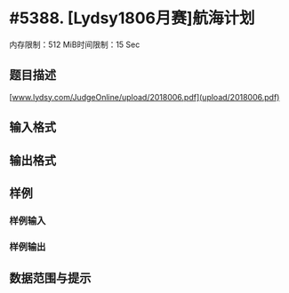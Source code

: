 # #5388. [Lydsy1806月赛]航海计划

内存限制：512 MiB时间限制：15 Sec

## 题目描述

 [www.lydsy.com/JudgeOnline/upload/2018006.pdf](upload/2018006.pdf)

## 输入格式

## 输出格式

## 样例

### 样例输入

### 样例输出

## 数据范围与提示
